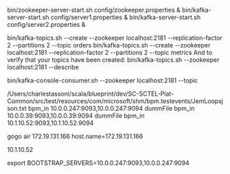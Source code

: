 bin/zookeeper-server-start.sh config/zookeeper.properties &
bin/kafka-server-start.sh config/server1.properties &
bin/kafka-server-start.sh config/server2.properties &

bin/kafka-topics.sh --create --zookeeper localhost:2181 --replication-factor 2 --partitions 2 --topic orders
bin/kafka-topics.sh --create --zookeeper localhost:2181 --replication-factor 2 --partitions 2 --topic metrics
And to verify that your topics have been created:
bin/kafka-topics.sh --zookeeper localhost:2181 --describe

bin/kafka-console-consumer.sh --zookeeper localhost:2181 --topic <theTopic>

/Users/charlestassoni/scala/blueprint/dev/SC-SCTEL-Plat-Common/src/test/resources/com/microsoft/shm/bpm.testevents/JemLoopsjson.txt bpm_in 10.0.0.247:9093,10.0.0.247:9094
dummFile bpm_in 10.0.0.39:9093,10.0.0.39:9094
dummFile bpm_in 10.1.10.52:9093,10.1.10.52:9094

gogo air
172.19.131.166
host.name=172.19.131.166

10.1.10.52

export BOOTSTRAP_SERVERS=10.0.0.247:9093,10.0.0.247:9094



